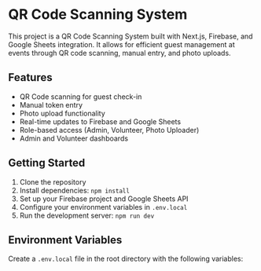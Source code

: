 # QR Code Scanning System

This project is a QR Code Scanning System built with Next.js, Firebase, and Google Sheets integration. It allows for efficient guest management at events through QR code scanning, manual entry, and photo uploads.

## Features

- QR Code scanning for guest check-in
- Manual token entry
- Photo upload functionality
- Real-time updates to Firebase and Google Sheets
- Role-based access (Admin, Volunteer, Photo Uploader)
- Admin and Volunteer dashboards

## Getting Started

1. Clone the repository
2. Install dependencies: `npm install`
3. Set up your Firebase project and Google Sheets API
4. Configure your environment variables in `.env.local`
5. Run the development server: `npm run dev`

## Environment Variables

Create a `.env.local` file in the root directory with the following variables:
